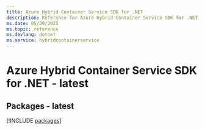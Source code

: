 ```yaml
---
title: Azure Hybrid Container Service SDK for .NET
description: Reference for Azure Hybrid Container Service SDK for .NET
ms.date: 05/29/2025
ms.topic: reference
ms.devlang: dotnet
ms.service: hybridcontainerservice
---
```

# Azure Hybrid Container Service SDK for .NET - latest
## Packages - latest
[!INCLUDE [packages](hybrid-container-service-index.md)]